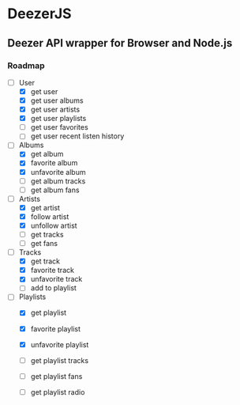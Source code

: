 # DeezerJS
Deezer API wrapper for Browser and Node.js
---

### **Roadmap**

- [ ] User
    - [x] get user
    - [x] get user albums
    - [x] get user artists
    - [x] get user playlists
    - [ ] get user favorites
    - [ ] get user recent listen history

- [ ] Albums
    - [x] get album
    - [x] favorite album
    - [x] unfavorite album
    - [ ] get album tracks
    - [ ] get album fans

- [ ] Artists
    - [x] get artist
    - [x] follow artist
    - [x] unfollow artist
    - [ ] get tracks
    - [ ] get fans

- [ ] Tracks
    - [x] get track
    - [x] favorite track
    - [x] unfavorite track
    - [ ] add to playlist

- [ ] Playlists
    - [x] get playlist
    - [x] favorite playlist
    - [x] unfavorite playlist
    - [ ] get playlist tracks
    - [ ] get playlist fans
    - [ ] get playlist radio


